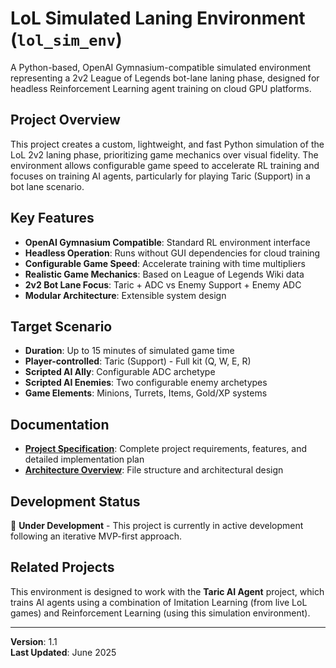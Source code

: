# LoL Simulated Laning Environment (`lol_sim_env`)

A Python-based, OpenAI Gymnasium-compatible simulated environment representing a 2v2 League of Legends bot-lane laning phase, designed for headless Reinforcement Learning agent training on cloud GPU platforms.

## Project Overview

This project creates a custom, lightweight, and fast Python simulation of the LoL 2v2 laning phase, prioritizing game mechanics over visual fidelity. The environment allows configurable game speed to accelerate RL training and focuses on training AI agents, particularly for playing Taric (Support) in a bot lane scenario.

## Key Features

- **OpenAI Gymnasium Compatible**: Standard RL environment interface
- **Headless Operation**: Runs without GUI dependencies for cloud training
- **Configurable Game Speed**: Accelerate training with time multipliers
- **Realistic Game Mechanics**: Based on League of Legends Wiki data
- **2v2 Bot Lane Focus**: Taric + ADC vs Enemy Support + Enemy ADC
- **Modular Architecture**: Extensible system design

## Target Scenario

- **Duration**: Up to 15 minutes of simulated game time
- **Player-controlled**: Taric (Support) - Full kit (Q, W, E, R)
- **Scripted AI Ally**: Configurable ADC archetype
- **Scripted AI Enemies**: Two configurable enemy archetypes
- **Game Elements**: Minions, Turrets, Items, Gold/XP systems

## Documentation

- **[Project Specification](lol_sim_env.md)**: Complete project requirements, features, and detailed implementation plan
- **[Architecture Overview](Architecture_env.md)**: File structure and architectural design

## Development Status

🚧 **Under Development** - This project is currently in active development following an iterative MVP-first approach.

## Related Projects

This environment is designed to work with the **Taric AI Agent** project, which trains AI agents using a combination of Imitation Learning (from live LoL games) and Reinforcement Learning (using this simulation environment).

---

**Version**: 1.1  
**Last Updated**: June 2025
